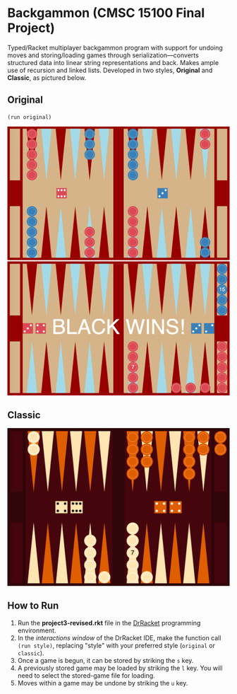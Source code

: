 # Backgammon (CMSC 15100 Final Project)
Typed/Racket multiplayer backgammon program with support for undoing moves and storing/loading games through serialization—converts structured data into linear string representations and back. Makes ample use of recursion and linked lists. Developed in two styles, **Original** and **Classic**, as pictured below.

## Original
```
(run original)
```
![Initial game, Original style](images/initial.png)
![Final game, Original style](images/final.png)

## Classic
![Classic style](images/classic-style.png)

## How to Run
1. Run the **project3-revised.rkt** file in the [DrRacket](https://download.racket-lang.org) programming environment.
2. In the _interactions window_ of the DrRacket IDE, make the function call `(run style)`, replacing "style" with your preferred style (`original` or `classic`).
3. Once a game is begun, it can be stored by striking the `s` key.
4. A previously stored game may be loaded by striking the `l` key. You will need to select the stored-game file for loading.
5. Moves within a game may be undone by striking the `u` key.
